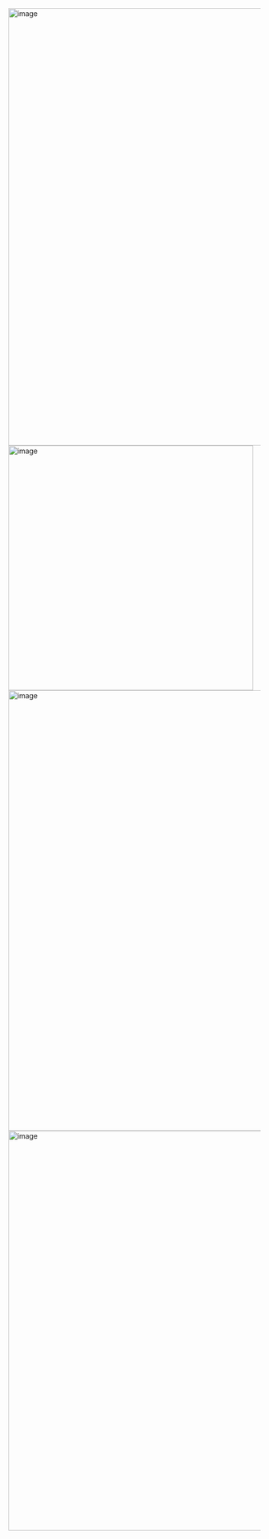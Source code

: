 <img width="874" alt="image" src="https://github.com/user-attachments/assets/e2ce7cfd-ada7-499e-9fc8-143e278a9730" />
<img width="489" alt="image" src="https://github.com/user-attachments/assets/ce325aeb-2e23-4768-beb9-65030e70296e" />
<img width="880" alt="image" src="https://github.com/user-attachments/assets/6c9d2d4f-2dd7-4ef2-bcfb-d96d9653015c" />
<img width="799" alt="image" src="https://github.com/user-attachments/assets/bd186974-0279-49b8-a0a7-30980fd5afe6" />



